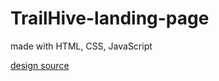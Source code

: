 # TrailHive-landing-page

made with HTML, CSS, JavaScript

[design source](https://www.figma.com/community/file/1220396559281244830)
